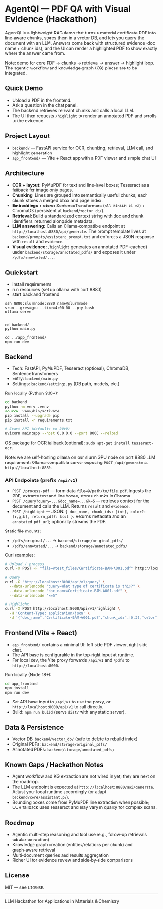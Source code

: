 # AgentQI — PDF QA with Visual Evidence (Hackathon)

AgentQI is a lightweight RAG demo that turns a material certificate PDF into line‑aware chunks, stores them in a vector DB, and lets you query the document with an LLM. Answers come back with structured evidence (doc name + chunk ids), and the UI can render a highlighted PDF to show exactly where the answer came from.

Note: demo for core PDF → chunks → retrieval → answer → highlight loop. The agentic workflow and knowledge‑graph (KG) pieces are to be integrated.

## Quick Demo
- Upload a PDF in the frontend.
- Ask a question in the chat panel.
- The backend retrieves relevant chunks and calls a local LLM.
- The UI then requests `/highlight` to render an annotated PDF and scrolls to the evidence.

## Project Layout
- `backend/` — FastAPI service for OCR, chunking, retrieval, LLM call, and highlight generation
- `app_frontend/` — Vite + React app with a PDF viewer and simple chat UI

## Architecture
- **OCR + layout:** PyMuPDF for text and line‑level boxes; Tesseract as a fallback for image‑only pages.
- **Chunking:** Lines are grouped into semantically useful chunks; each chunk stores a merged bbox and page index.
- **Embeddings + store:** SentenceTransformers (`all‑MiniLM‑L6‑v2`) + ChromaDB (persistent at `backend/vector_db/`).
- **Retrieval:** Build a standardized context string with doc and chunk identifiers, returned alongside metadata.
- **LLM answering:** Calls an Ollama‑compatible endpoint at `http://localhost:8880/api/generate`. The prompt template lives at `backend/prompts/assistant_prompt.txt` and enforces a JSON response with `result` and `evidence`.
- **Visual evidence:** `/highlight` generates an annotated PDF (cached) under `backend/storage/annotated_pdfs/` and exposes it under `/pdfs/annotated/...`.

## Quickstart
- install requirements
- run resources (set up ollama with port 8880)
- start back and frontend

```
ssh 8880:slurmnode:8880 name@slurmnode
srun --gres=gpu --time=4:00:00 --pty bash
ollama serve


cd backend/
python main.py

cd ../app_frontend/
npm run dev

```

## Backend
- Tech: FastAPI, PyMuPDF, Tesseract (optional), ChromaDB, SentenceTransformers
- Entry: `backend/main.py`
- Settings: `backend/settings.py` (DB path, models, etc.)

Run locally (Python 3.10+):
```bash
cd backend
python -m venv .venv
source .venv/bin/activate
pip install --upgrade pip
pip install -r requirements.txt 

# Start API (defaults to 8000)
uvicorn main:app --host 0.0.0.0 --port 8000 --reload
```
OS package for OCR fallback (optional): `sudo apt-get install tesseract-ocr`.

Note: we are self-hosting ollama on our slurm GPU node on port 8880
LLM requirement: Ollama‑compatible server exposing `POST /api/generate` at `http://localhost:8880`. 

### API Endpoints (prefix `/api/v1`)
- `POST /process-pdf` — form‑data `file=@/path/to/file.pdf`. Ingests the PDF, extracts text and line boxes, stores chunks in Chroma.
- `POST /query?query=...&doc_name=...&k=5` — retrieves context for the document and calls the LLM. Returns `result` and `evidence`.
- `POST /highlight` — JSON: `{ doc_name, chunk_ids: [int], color?: [r,g,b], return_pdf?: bool }`. Returns metadata and an `annotated_pdf_url`; optionally streams the PDF.

Static file mounts:
- `/pdfs/original/...` → `backend/storage/original_pdfs/`
- `/pdfs/annotated/...` → `backend/storage/annotated_pdfs/`

Curl examples:
```bash
# Upload / process
curl -X POST -F "file=@test_files/Certificate-BAM-A001.pdf" http://localhost:8000/api/v1/process-pdf

# Query
curl -G "http://localhost:8000/api/v1/query" \
  --data-urlencode "query=What type of certificate is this?" \
  --data-urlencode "doc_name=Certificate-BAM-A001.pdf" \
  --data-urlencode "k=5"

# Highlight
curl -X POST http://localhost:8000/api/v1/highlight \
  -H 'Content-Type: application/json' \
  -d '{"doc_name":"Certificate-BAM-A001.pdf","chunk_ids":[0,3],"color":[1,0.85,0.2],"return_pdf":false}'
```

## Frontend (Vite + React)
- `app_frontend/` contains a minimal UI: left side PDF viewer, right side chat.
- The API base is configurable in the top‑right input at runtime.
- For local dev, the Vite proxy forwards `/api/v1` and `/pdfs` to `http://localhost:8000`.

Run locally (Node 18+):
```bash
cd app_frontend
npm install
npm run dev
```
- Set API base input to `/api/v1` to use the proxy, or `http://localhost:8000/api/v1` to call directly.
- Build: `npm run build` (serve `dist/` with any static server).

## Data & Persistence
- Vector DB: `backend/vector_db/` (safe to delete to rebuild index)
- Original PDFs: `backend/storage/original_pdfs/`
- Annotated PDFs: `backend/storage/annotated_pdfs/`

## Known Gaps / Hackathon Notes
- Agent workflow and KG extraction are not wired in yet; they are next on the roadmap.
- The LLM endpoint is expected at `http://localhost:8880/api/generate`. Adjust your local runtime accordingly (or adapt `backend/core/assistant.py`).
- Bounding boxes come from PyMuPDF line extraction when possible; OCR fallback uses Tesseract and may vary in quality for complex scans.

## Roadmap
- Agentic multi‑step reasoning and tool use (e.g., follow‑up retrievals, tabular extraction)
- Knowledge graph creation (entities/relations per chunk) and graph‑aware retrieval
- Multi‑document queries and results aggregation
- Richer UI for evidence review and side‑by‑side comparisons

## License
MIT — see `LICENSE`.


---
LLM Hackathon for Applications in Materials & Chemistry

